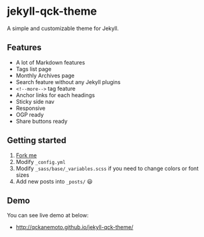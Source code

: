 # jekyll-qck-theme

A simple and customizable theme for Jekyll.

## Features

* A lot of Markdown features
* Tags list page
* Monthly Archives page
* Search feature without any Jekyll plugins
* `<!--more-->` tag feature
* Anchor links for each headings
* Sticky side nav
* Responsive
* OGP ready
* Share buttons ready

## Getting started

1. [Fork me](https://github.com/qckanemoto/jekyll-qck-theme/fork)
2. Modify `_config.yml`
3. Modify `_sass/base/_variables.scss` if you need to change colors or font sizes
4. Add new posts into `_posts/` :smiley:

## Demo

You can see live demo at below:

* http://qckanemoto.github.io/jekyll-qck-theme/
